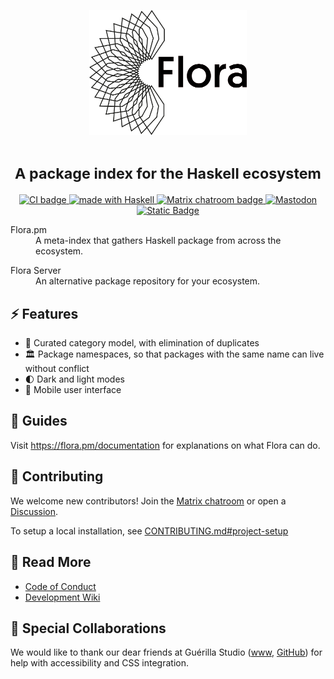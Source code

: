 <p align="center">
  <picture>
    <source media="(prefers-color-scheme: dark)" srcset="./banners/logo-dark-background.png">
    <img alt="Flora" src="./banners/logo-light-background.png" width=50%>
  </picture>
</p>

<h1 align="center"><small>A package index for the Haskell ecosystem</small> </h1>

<p align="center">
<a href="https://github.com/flora-pm/flora-server/actions">
  <img src="https://img.shields.io/github/actions/workflow/status/flora-pm/flora-server/backend.yml?branch=development&style=flat-square&logo=github" alt="CI badge" />
</a>
<a href="https://haskell.org">
  <img src="https://img.shields.io/badge/Made%20in-Haskell-%235e5086?logo=haskell&style=flat-square" alt="made with Haskell"/>
</a>

<a href="https://app.element.io/#/room/#flora-pm:matrix.org">
  <img src="https://img.shields.io/badge/matrix-%23flora--pm%3Amatrix.org-brightgreen?style=flat-square&logo=matrix" alt="Matrix chatroom badge" />
</a>

<a href="https://functional.cafe/@flora_pm">
  <img alt="Mastodon" src="https://img.shields.io/badge/Fediverse-%40flora_pm%40functional.cafe-blue?style=flat-square&logo=mastodon">

</a>

<a href="https://twitter.com/flora_haskell">
  <img alt="Static Badge" src="https://img.shields.io/badge/Twitter-%40flora_haskell-blue?style=flat-square&logo=x">
</a>

</p>

<dl>
  <p>
  <dt>Flora.pm</dt>
  <dd>A meta-index that gathers Haskell package from across the ecosystem.</dd>
 </p>

  <p>
  <dt>Flora Server</dt>
  <dd>An alternative package repository for your ecosystem.</dd>
  </p>
</dl>

## ⚡ Features

* 📁 Curated category model, with elimination of duplicates
* 🏛️ Package namespaces, so that packages with the same name can live without conflict
* 🌓 Dark and light modes
* 📱 Mobile user interface

## 📖 Guides 

Visit https://flora.pm/documentation for explanations on what Flora can do.

## 🤝 Contributing

We welcome new contributors! Join the [Matrix chatroom](https://app.element.io/#/room/#flora-pm:matrix.org) or open a [Discussion](https://github.com/flora-pm/flora-server/discussions/new/choose).

To setup a local installation, see [CONTRIBUTING.md#project-setup](https://github.com/flora-pm/flora-server/blob/development/CONTRIBUTING.md#project-setup)

## 📖 Read More

* [Code of Conduct](./CODE_OF_CONDUCT.md)
* [Development Wiki](https://github.com/flora-pm/flora-server/wiki)

## 🫶 Special Collaborations

We would like to thank our dear friends at Guérilla Studio ([www](https://guerilla.studio/), [GitHub](https://github.com/GuerillaStudio)) for help with accessibility and CSS integration.
